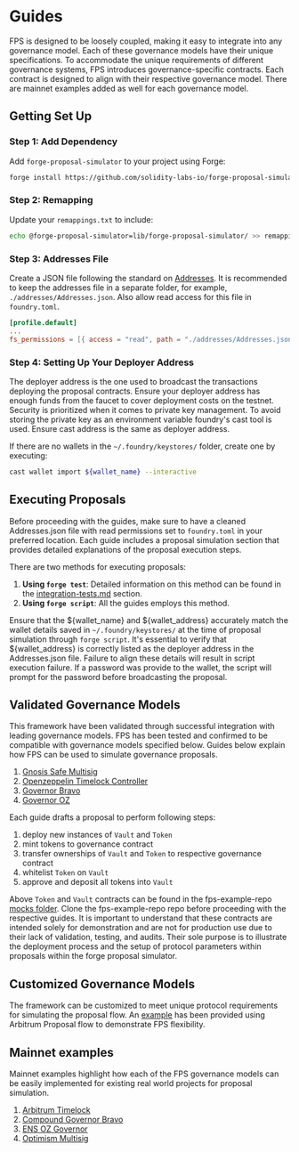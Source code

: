 # Guides

FPS is designed to be loosely coupled, making it easy to integrate into any governance model. Each of these governance models have their unique specifications. To accommodate the unique requirements of different governance systems, FPS introduces governance-specific contracts. Each contract is designed to align with their respective governance model. There are mainnet examples added as well for each governance model.

## Getting Set Up

### Step 1: Add Dependency

Add `forge-proposal-simulator` to your project using Forge:

```sh
forge install https://github.com/solidity-labs-io/forge-proposal-simulator.git
```

### Step 2: Remapping

Update your `remappings.txt` to include:

```sh
echo @forge-proposal-simulator=lib/forge-proposal-simulator/ >> remappings.txt
```

### Step 3: Addresses File

Create a JSON file following the standard on [Addresses](../overview/architecture/addresses.md). It is recommended to keep the addresses file in a separate folder, for example, `./addresses/Addresses.json`. Also allow read access for this file in `foundry.toml`.

```toml
[profile.default]
...
fs_permissions = [{ access = "read", path = "./addresses/Addresses.json"}]
```

### Step 4: Setting Up Your Deployer Address

The deployer address is the one used to broadcast the transactions deploying the proposal contracts. Ensure your deployer address has enough funds from the faucet to cover deployment costs on the testnet. Security is prioritized when it comes to private key management. To avoid storing the private key as an environment variable foundry's cast tool is used. Ensure cast address is the same as deployer address.

If there are no wallets in the `~/.foundry/keystores/` folder, create one by executing:

```sh
cast wallet import ${wallet_name} --interactive
```

## Executing Proposals

Before proceeding with the guides, make sure to have a cleaned Addresses.json file with read permissions set to `foundry.toml` in your preferred location. Each guide includes a proposal simulation section that provides detailed explanations of the proposal execution steps.

There are two methods for executing proposals:

1. **Using `forge test`**: Detailed information on this method can be found in the [integration-tests.md](../testing/integration-tests.md) section.
2. **Using `forge script`**: All the guides employs this method.

Ensure that the ${wallet_name} and ${wallet_address} accurately match the wallet details saved in `~/.foundry/keystores/` at the time of proposal simulation through `forge script`. It's essential to verify that ${wallet_address} is correctly listed as the deployer address in the Addresses.json file. Failure to align these details will result in script execution failure. If a password was provide to the wallet, the script will prompt for the password before broadcasting the proposal.

## Validated Governance Models

This framework have been validated through successful integration with leading governance models. FPS has been tested and confirmed to be compatible with governance models specified below. Guides below explain how FPS can be used to simulate governance proposals.

1. [Gnosis Safe Multisig](./multisig-proposal.md)
2. [Openzeppelin Timelock Controller](./timelock-proposal.md)
3. [Governor Bravo](./governor-bravo-proposal.md)
4. [Governor OZ](./governor-oz-proposal.md)

Each guide drafts a proposal to perform following steps:

1. deploy new instances of `Vault` and `Token`
2. mint tokens to governance contract
3. transfer ownerships of `Vault` and `Token` to respective governance contract
4. whitelist `Token` on `Vault`
5. approve and deposit all tokens into `Vault`

Above `Token` and `Vault` contracts can be found in the fps-example-repo [mocks folder](https://github.com/solidity-labs-io/fps-example-repo/tree/main/src/mocks/vault). Clone the fps-example-repo repo before proceeding with the respective guides. It is important to understand that these contracts are intended solely for demonstration and are not for production use due to their lack of validation, testing, and audits. Their sole purpose is to illustrate the deployment process and the setup of protocol parameters within proposals within the forge proposal simulator.

## Customized Governance Models

The framework can be customized to meet unique protocol requirements for simulating the proposal flow. An [example](./customizing-proposal.md) has been provided using Arbitrum Proposal flow to demonstrate FPS flexibility.

## Mainnet examples

Mainnet examples highlight how each of the FPS governance models can be easily implemented for existing real world projects for proposal simulation.

1. [Arbitrum Timelock](../mainnet-examples/ArbitrumTimelock.md)
2. [Compound Governor Bravo](../mainnet-examples/CompoundGovernorBravo.md)
3. [ENS OZ Governor](../mainnet-examples/ENSOzGovernor.md)
4. [Optimism Multisig](../mainnet-examples/OptimismMultisig.md)
